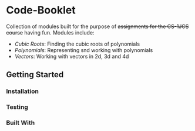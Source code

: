 # Code-Booklet

Collection of modules built for the purpose of ~~assignments for the CS-1JCS course~~ having fun.
Modules include:
* _Cubic Roots_: Finding the cubic roots of polynomials
* _Polynomials_: Representing snd working with polynomials
* _Vectors_: Working with vectors in 2d, 3d and 4d

## Getting Started

### Installation

### Testing

### Built With